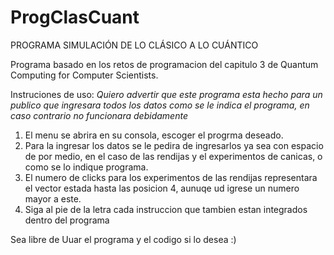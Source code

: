 # ProgClasCuant
PROGRAMA SIMULACIÓN DE LO CLÁSICO A LO CUÁNTICO

Programa basado en los retos de programacion del capitulo 3 de Quantum Computing for Computer Scientists.

Instruciones de uso:
*Quiero advertir que este programa esta hecho para un publico que ingresara todos los datos como se le indica el programa, en caso contrario no funcionara debidamente*
1. El menu se abrira en su consola, escoger el progrma deseado.
2. Para la ingresar los datos se le pedira de ingresarlos ya sea con espacio de por medio, en el caso de las rendijas y el experimentos de canicas, o como se lo indique
programa.
3. El numero de clicks para los experimentos de las rendijas representara el vector estada hasta las posicion 4, aunuqe ud igrese un numero mayor a este.
4. Siga al pie de la letra cada instruccion que tambien estan integrados dentro del programa


Sea libre de Uuar el programa y el codigo si lo desea :)

